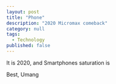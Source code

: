 ```yaml
---
layout: post
title: "Phone"
description: "2020 Micromax comeback"
category: null
tags: 
  - Technology
published: false
---
```


It is 2020, and Smartphones saturation is 


Best, Umang
